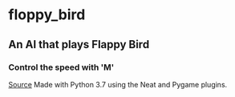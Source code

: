 # floppy_bird
## An AI that plays Flappy Bird
### Control the speed with 'M'

[Source](https://www.youtube.com/watch?v=MMxFDaIOHsE&list=PLzMcBGfZo4-lwGZWXz5Qgta_YNX3_vLS2&index=1)
Made with Python 3.7 using the Neat and Pygame plugins.

